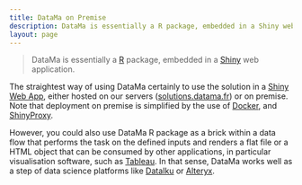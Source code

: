 ```yaml
---
title: DataMa on Premise
description: DataMa is essentially a R package, embedded in a Shiny web application.
layout: page
---
```


> DataMa is essentially a [R](https://www.r-project.org/) package, embedded in a [Shiny](https://shiny.rstudio.com/) web application.

The straightest way of using DataMa certainly to use the solution in a [Shiny Web App]({{site.url}}/{{site.baseurl}}/core_app), either hosted on our servers ([solutions.datama.fr](https://solutions.datama.fr/)) or on premise.
Note that deployment on premise is simplified by the use of [Docker](https://www.docker.com/), and [ShinyProxy](https://www.shinyproxy.io/).

However, you could also use DataMa R package as a brick within a data flow that performs the task on the defined inputs and renders a flat file or a HTML object that can be consumed by other applications, in particular visualisation software, such as [Tableau](https://www.tableau.com/). In that sense, DataMa works well as a step of data science platforms like [DataIku](https://www.dataiku.com/) or [Alteryx](https://www.alteryx.com/).
